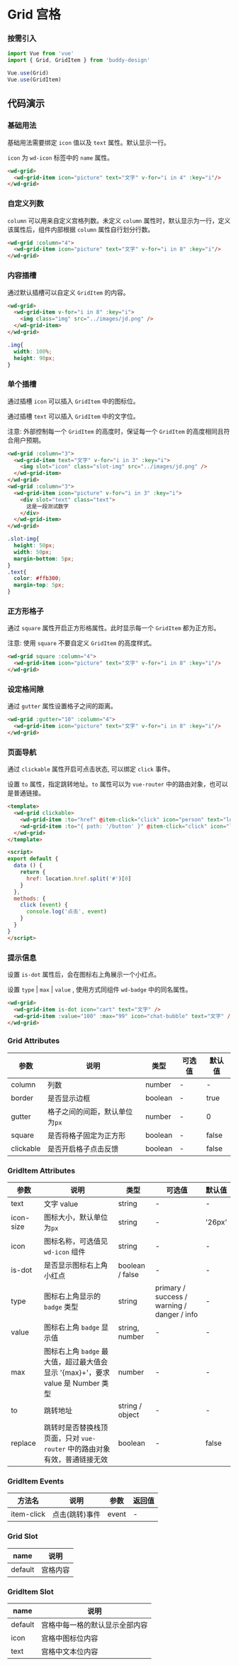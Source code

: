 # Grid 宫格

### 按需引入

```javascript
import Vue from 'vue'
import { Grid, GridItem } from 'buddy-design'

Vue.use(Grid)
Vue.use(GridItem)
```

## 代码演示

### 基础用法

基础用法需要绑定 `icon` 值以及 `text` 属性。默认显示一行。

`icon` 为 `wd-icon` 标签中的 `name` 属性。

```html
<wd-grid>
  <wd-grid-item icon="picture" text="文字" v-for="i in 4" :key="i"/>
</wd-grid>
```

### 自定义列数

`column` 可以用来自定义宫格列数。未定义 `column` 属性时，默认显示为一行，定义该属性后，组件内部根据 `column` 属性自行划分行数。

```html
<wd-grid :column="4">
  <wd-grid-item icon="picture" text="文字" v-for="i in 8" :key="i"/>
</wd-grid>
```

### 内容插槽

通过默认插槽可以自定义 `GridItem` 的内容。

```html
<wd-grid>
  <wd-grid-item v-for="i in 8" :key="i">
    <img class="img" src="../images/jd.png" />
  </wd-grid-item>
</wd-grid>
```

```css
.img{
  width: 100%;
  height: 90px;
}
```

### 单个插槽

通过插槽 `icon` 可以插入 `GridItem` 中的图标位。

通过插槽 `text` 可以插入 `GridItem` 中的文字位。

注意: 外部控制每一个  `GridItem` 的高度时，保证每一个 `GridItem` 的高度相同且符合用户预期。

```html
<wd-grid :column="3">
  <wd-grid-item text="文字" v-for="i in 3" :key="i">
    <img slot="icon" class="slot-img" src="../images/jd.png" />
  </wd-grid-item>
</wd-grid>
<wd-grid :column="3">
  <wd-grid-item icon="picture" v-for="i in 3" :key="i">
    <div slot="text" class="text">
      这是一段测试数字
    </div>
  </wd-grid-item>
</wd-grid>
```

```css
.slot-img{
  height: 50px;
  width: 50px;
  margin-bottom: 5px;
}
.text{
  color: #ffb300;
  margin-top: 5px;
}
```

### 正方形格子

通过 `square` 属性开启正方形格属性。此时显示每一个 `GridItem` 都为正方形。

注意: 使用 `square` 不要自定义 `GridItem` 的高度样式。

```html
<wd-grid square :column="4">
  <wd-grid-item icon="picture" text="文字" v-for="i in 8" :key="i"/>
</wd-grid>
```

### 设定格间隙

通过 `gutter` 属性设置格子之间的距离。

```html
<wd-grid :gutter="10" :column="4">
  <wd-grid-item icon="picture" text="文字" v-for="i in 8" :key="i"/>
</wd-grid>
```

### 页面导航

通过 `clickable` 属性开启可点击状态, 可以绑定 `click` 事件。

设置 `to` 属性，指定跳转地址。`to` 属性可以为 `vue-router` 中的路由对象，也可以是普通链接。

```html
<template>
  <wd-grid clickable>
    <wd-grid-item :to="href" @item-click="click" icon="person" text="location to ..." />
    <wd-grid-item :to="{ path: '/button' }" @item-click="click" icon="link" text="RouterLink to ..." />
  </wd-grid>
</template>

<script>
export default {
  data () {
    return {
      href: location.href.split('#')[0]
    }
  },
  methods: {
    click (event) {
      console.log('点击', event)
    }
  }
}
</script>
```

### 提示信息

设置 `is-dot` 属性后，会在图标右上角展示一个小红点。

设置 `type` | `max` | `value` , 使用方式同组件 `wd-badge` 中的同名属性。

```html
<wd-grid>
  <wd-grid-item is-dot icon="cart" text="文字" />
  <wd-grid-item :value="100" :max="99" icon="chat-bubble" text="文字" />
</wd-grid>
```

### Grid Attributes

| 参数      | 说明                                 | 类型      | 可选值       | 默认值   |
|---------- |------------------------------------ |---------- |------------- |-------- |
| column | 列数 | number | - | - |
| border | 是否显示边框 | boolean | - | true |
| gutter | 格子之间的间距，默认单位为`px` | number | - | 0 |
| square | 是否将格子固定为正方形 | boolean | - | false |
| clickable | 是否开启格子点击反馈 | boolean | - | false |

### GridItem Attributes

| 参数      | 说明                                 | 类型      | 可选值       | 默认值   |
|---------- |------------------------------------ |---------- |------------- |-------- |
| text | 文字 value | string | - | - |
| icon-size | 图标大小，默认单位为`px` | string | - | '26px' |
| icon | 图标名称，可选值见 `wd-icon` 组件 | string | - | - |
| is-dot | 是否显示图标右上角小红点 | boolean / false | - | - | - |
| type | 图标右上角显示的 `badge` 类型 | string | primary / success / warning / danger / info | - |
| value | 图标右上角 `badge` 显示值 | string, number | - | - |
| max | 图标右上角 `badge` 最大值，超过最大值会显示 '{max}+'，要求 value 是 Number 类型 | number | - | - |
| to | 跳转地址 | string / object | - | - |
| replace | 跳转时是否替换栈顶页面，只对 `vue-router` 中的路由对象有效，普通链接无效 | boolean | - | false |

### GridItem Events

| 方法名 | 说明 | 参数 | 返回值 |
|------|------|------|------|
| item-click | 点击(跳转)事件 | event | - |

### Grid Slot

| name      | 说明       |
|------------- |----------- |
| default | 宫格内容 |

### GridItem Slot

| name      | 说明       |
|------------- |----------- |
| default | 宫格中每一格的默认显示全部内容 |
| icon | 宫格中图标位内容 |
| text | 宫格中文本位内容 |
